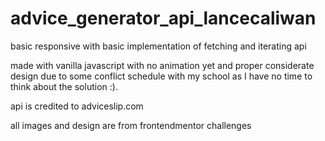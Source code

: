 # advice_generator_api_lancecaliwan
basic responsive with basic implementation of fetching and iterating api 

made with vanilla javascript with no animation yet and proper considerate design 
due to some conflict schedule with my school as I have no time to think about the solution :). 

api is credited to adviceslip.com

all images and design are from frontendmentor challenges
